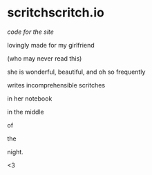 # scritchscritch.io
_code for the site_

lovingly made for my girlfriend

(who may never read this)

she is wonderful, beautiful, and oh so frequently

writes incomprehensible scritches

in her notebook

in the middle

of

the

night.

<3
